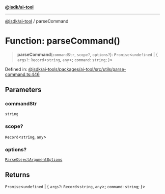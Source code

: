 [**@isdk/ai-tool**](../README.md)

***

[@isdk/ai-tool](../globals.md) / parseCommand

# Function: parseCommand()

> **parseCommand**(`commandStr`, `scope?`, `options?`): `Promise`\<`undefined` \| \{ `args?`: `Record`\<`string`, `any`\>; `command`: `string`; \}\>

Defined in: [@isdk/ai-tools/packages/ai-tool/src/utils/parse-command.ts:446](https://github.com/isdk/ai-tool.js/blob/fb1809b53cc75a30928176c26910792b6b8a96e1/src/utils/parse-command.ts#L446)

## Parameters

### commandStr

`string`

### scope?

`Record`\<`string`, `any`\>

### options?

[`ParseObjectArgumentOptions`](../interfaces/ParseObjectArgumentOptions.md)

## Returns

`Promise`\<`undefined` \| \{ `args?`: `Record`\<`string`, `any`\>; `command`: `string`; \}\>
